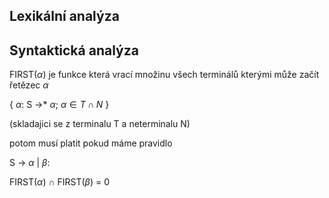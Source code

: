 
## Lexikální analýza

## Syntaktická analýza

FIRST($\alpha$) je funkce která vrací množinu všech terminálů kterými může začít řetězec $\alpha$ 

{ $\alpha$: S ->* $\alpha$; $\alpha \in T \cap N$ }

(skladajici se z terminalu T a neterminalu N)

potom musí platit pokud máme pravidlo 

S -> $\alpha$ | $\beta$:

FIRST($\alpha$) $\cap$ FIRST($\beta$) = 0 




